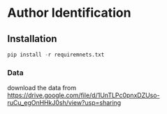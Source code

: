 # Author Identification

## Installation

```python
pip install -r requiremnets.txt
```

### Data

download the data from https://drive.google.com/file/d/1UnTLPc0pnxDZUso-ruCu_egOnHHkJ0sh/view?usp=sharing 